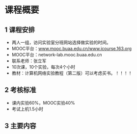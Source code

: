 # 课程概要

## 1 课程安排

* 两人一组，访问实验室分班网站选择做实验的时间。
* MOOC平台：www.mooc.buaa.edu.cn/www.icourse.163.org
* MOOC平台：network-lab.mooc.buaa.edu.cn
* 联系老师：张立军
* 10次课，10个实验，每次4个小时
* 教材：计算机网络实验教程（第二版）可以考虑买书。！！！！

## 2 考核标准


* 课内实验60%，MOOC实验40%
* 考试上机1.5小时

## 3 主要内容